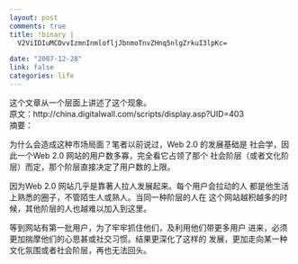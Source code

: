 ```yaml
--- 
layout: post
comments: true
title: !binary |
  V2ViIDIuMCDvvIzmnInmlofljJbnmoTnvZHnq5nlgZrkuI3lpKc=

date: "2007-12-28"
link: false
categories: life
---
```

<p>这个文章从一个层面上讲述了这个现象。<br />
原文：http://china.digitalwall.com/scripts/display.asp?UID=403<br />
摘要：</p>
<p>为什么会造成这种市场局面？笔者以前说过，Web 2.0 的发展基础是 社会学，因此一个Web 2.0 网站的用户数多寡，完全看它占领了那个 社会阶层（或者文化阶层）而定，那个阶层直接决定了用户数的上限。</p>
<p>因为Web 2.0 网站几乎是靠著人拉人发展起来。每个用户会拉动的人 都是他生活上熟悉的圈子，不管陌生人或熟人。当同一种阶层的人在 这个网站越积越多的时候，其他阶层的人也越难以加入到这里。</p>
<p>等到网站有第一批用户，为了牢牢抓住他们，及利用他们带更多用户 进来，必须更加揣摩他们的心思甚或社交习惯。结果更深化了这样的 发展，更加走向某一种文化氛围或者社会阶层，再也无法回头。</p>
<p>&nbsp;</p>
